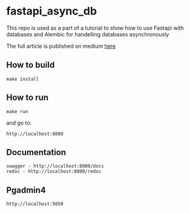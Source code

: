 # fastapi_async_db

This repo is used as a part of a tutorial to show how to use Fastapi with databases and Alembic for handelling databases asynchronously

The full article is published on medium [here](https://medium.com/@ahmed.nafies/fastapi-with-sqlalchemy-postgresql-and-alembic-and-of-course-docker-f2b7411ee396)

## How to build
	
	make install

## How to run

	make run

and go to:

    http://localhost:8000

## Documentation

    swagger - http://localhost:8000/docs
    redoc - http://localhost:8000/redoc

## Pgadmin4

    http://localhost:5050
